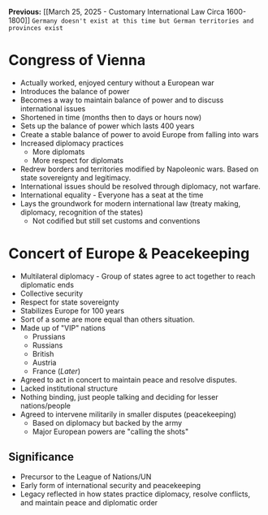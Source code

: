 **Previous:** [[March 25, 2025 - Customary International Law Circa 1600- 1800]]
`Germany doesn't exist at this time but German territories and provinces exist`
# Congress of Vienna
- Actually worked, enjoyed century without a European war
- Introduces the balance of power
- Becomes a way to maintain balance of power and to discuss international issues
- Shortened in time (months then to days or hours now)
- Sets up the balance of power which lasts 400 years
- Create a stable balance of power to avoid Europe from falling into wars
- Increased diplomacy practices
	- More diplomats
	- More respect for diplomats
- Redrew borders and territories modified by Napoleonic wars. Based on state sovereignty and legitimacy. 
- International issues should be resolved through diplomacy, not warfare. 
- International equality - Everyone has a seat at the time
- Lays the groundwork for modern international law (treaty making, diplomacy, recognition of the states)
	- Not codified but still set customs and conventions

# Concert of Europe & Peacekeeping
- Multilateral diplomacy - Group of states agree to act together to reach diplomatic ends
- Collective security
- Respect for state sovereignty
- Stabilizes Europe for 100 years
- Sort of a some are more equal than others situation.
- Made up of "VIP" nations
	- Prussians
	- Russians
	- British
	- Austria
	- France (*Later*)
- Agreed to act in concert to maintain peace and resolve disputes.
- Lacked institutional structure
- Nothing binding, just people talking and deciding for lesser nations/people
- Agreed to intervene militarily in smaller disputes (peacekeeping)
	- Based on diplomacy but backed by the army
	- Major European powers are "calling the shots"
## Significance
- Precursor to the League of Nations/UN
- Early form of international security and peacekeeping
- Legacy reflected in how states practice diplomacy, resolve conflicts, and maintain peace and diplomatic order